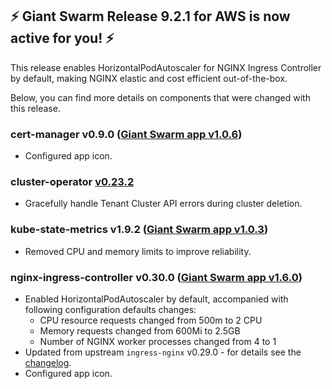 ## :zap: Giant Swarm Release 9.2.1 for AWS is now active for you! :zap:

This release enables HorizontalPodAutoscaler for NGINX Ingress Controller by default, making NGINX elastic and cost efficient out-of-the-box.

Below, you can find more details on components that were changed with this release.

### cert-manager v0.9.0 ([Giant Swarm app v1.0.6](https://github.com/giantswarm/cert-manager-app/blob/master/CHANGELOG.md#v106-2020-02-28))

- Configured app icon.

### cluster-operator [v0.23.2](https://github.com/giantswarm/cluster-operator/releases/tag/v0.23.2)

- Gracefully handle Tenant Cluster API errors during cluster deletion.

### kube-state-metrics v1.9.2 ([Giant Swarm app v1.0.3](https://github.com/giantswarm/kube-state-metrics-app/blob/master/CHANGELOG.md#v103))

- Removed CPU and memory limits to improve reliability.

### nginx-ingress-controller v0.30.0 ([Giant Swarm app v1.6.0](https://github.com/giantswarm/nginx-ingress-controller-app/blob/master/CHANGELOG.md#v160-2020-02-28))

- Enabled HorizontalPodAutoscaler by default, accompanied with following configuration defaults changes:
  - CPU resource requests changed from 500m to 2 CPU
  - Memory requests changed from 600Mi to 2.5GB
  - Number of NGINX worker processes changed from 4 to 1
- Updated from upstream `ingress-nginx` v0.29.0 - for details see the [changelog](https://github.com/kubernetes/ingress-nginx/releases/tag/nginx-0.30.0).
- Configured app icon.
